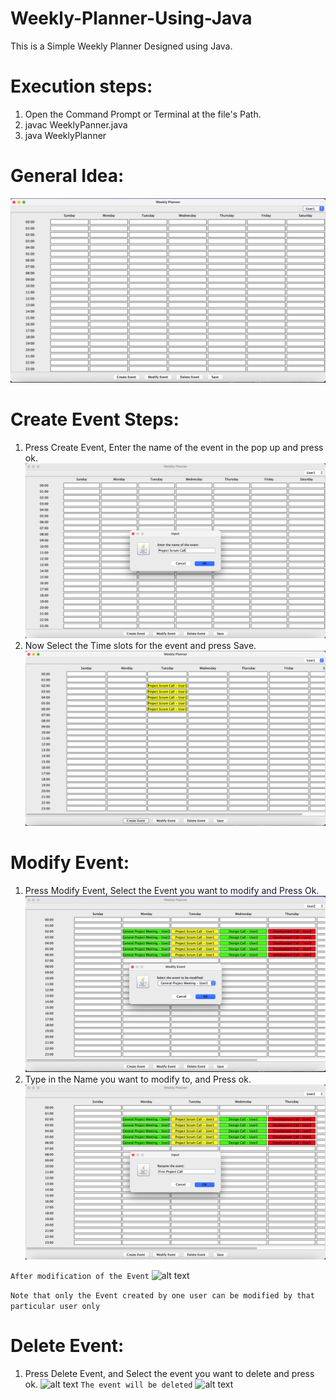 # Weekly-Planner-Using-Java
This is a Simple Weekly Planner Designed using Java.

# Execution steps:
1. Open the Command Prompt or Terminal at the file's Path.
2. javac WeeklyPanner.java
3. java WeeklyPlanner

# General Idea:
![alt text](image.png)

# Create Event Steps:
1. Press Create Event, Enter the name of the event in the pop up and press ok.
![alt text](image-1.png)
2. Now Select the Time slots for the event and press Save.
![alt text](image-2.png)

# Modify Event:
1. Press Modify Event, Select the Event you want to modify and Press Ok.
![alt text](image-3.png)
2. Type in the Name you want to modify to, and Press ok.
![alt text](image-4.png)

``` After modification of the Event ```
![alt text](image-5.png)

``` Note that only the Event created by one user can be modified by that particular user only ```

# Delete Event:
1. Press Delete Event, and Select the event you want to delete and press ok.
![alt text](image-6.png)
``` The event will be deleted ```
![alt text](image-7.png)


